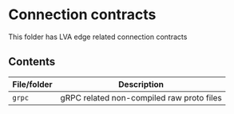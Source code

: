 # Connection contracts

This folder has LVA edge related connection contracts

## Contents

| File/folder          | Description                                    |
|----------------------|------------------------------------------------|
| `grpc `              | gRPC related non-compiled raw proto files      |

